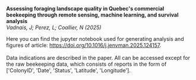 **Assessing foraging landscape quality in Quebec's commercial beekeeping through remote sensing, machine learning, and survival analysis**
<br>*Vadnais, J; Perez, L; Coallier, N (2025)*

Here you can find the jupyter notebook used for generating analysis and figures of article: https://doi.org/10.1016/j.jenvman.2025.124157.
<br> <br>Data indications are described in the paper. All can be accessed except for the raw beekeeping data, which consists of reports in the form of ['ColonyID', 'Date', 'Status', 'Latitude', 'Longitude'].
